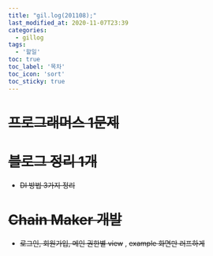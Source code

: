 ```yaml
---
title: "gil.log(201108);"
last_modified_at: 2020-11-07T23:39
categories: 
  - gillog
tags: 
  - '할일'
toc: true
toc_label: '목차'
toc_icon: 'sort'
toc_sticky: true
---
```

# ~~프로그래머스 1문제~~

# ~~블로그 정리 1개~~
- ~~DI 방법 3가지 정리~~

# ~~Chain Maker 개발~~
- ~~로그인, 회원가입, 메인 권한별 view~~ , ~~example 화면만 러프하게~~